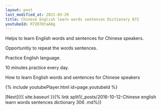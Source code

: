 ```yaml
---
layout: post
last_modified_at: 2021-03-29
title: Chinese English learn words sentences Dictionary 872 
youtubeId: R7ZO7QtaA8g
---
```

 
 
Helps to learn English words and sentences for Chinese speakers.

Opportunitiy to repeat the words sentences. 

Practice English language. 
 
10 minutes practice every day. 
 
How to learn English words and sentences for Chinese speakers 
 
{% include youtubePlayer.html id=page.youtubeId %}
 
 
[Next]({{ site.baseurl }}{% link  split1/_posts/2016-10-12-Chinese english learn words sentences dictionary 306 .md%})
 
